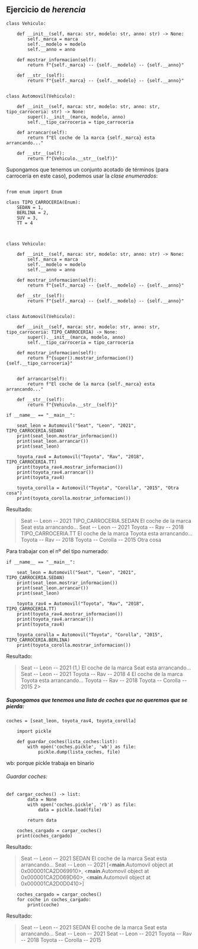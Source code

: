 ## Ejercicio de *herencia*

```
class Vehiculo:

    def __init__(self, marca: str, modelo: str, anno: str) -> None:
        self._marca = marca
        self.__modelo = modelo
        self.__anno = anno

    def mostrar_informacion(self):
        return f"{self._marca} -- {self.__modelo} -- {self.__anno}"
    
    def __str__(self):
        return f"{self._marca} -- {self.__modelo} -- {self.__anno}"
    

class Automovil(Vehiculo):

    def __init__(self, marca: str, modelo: str, anno: str, tipo_carroceria: str) -> None:
        super().__init__(marca, modelo, anno)
        self.__tipo_carroceria = tipo_carroceria

    def arrancar(self):
        return f"El coche de la marca {self._marca} esta arrancando..."
    
    def __str__(self):
        return f"{Vehiculo.__str__(self)}"
```
Supongamos que tenemos un conjunto acotado de términos (para carrocería en este caso), podemos usar la *clase enumerados*:

```

from enum import Enum

class TIPO_CARROCERIA(Enum):
    SEDAN = 1,
    BERLINA = 2,
    SUV = 3,
    TT = 4



class Vehiculo:

    def __init__(self, marca: str, modelo: str, anno: str) -> None:
        self._marca = marca
        self.__modelo = modelo
        self.__anno = anno

    def mostrar_informacion(self):
        return f"{self._marca} -- {self.__modelo} -- {self.__anno}"
    
    def __str__(self):
        return f"{self._marca} -- {self.__modelo} -- {self.__anno}"
    

class Automovil(Vehiculo):

    def __init__(self, marca: str, modelo: str, anno: str, tipo_carroceria: TIPO_CARROCERIA) -> None:
        super().__init__(marca, modelo, anno)
        self.__tipo_carroceria = tipo_carroceria

    def mostrar_informacion(self):
        return f"{super().mostrar_informacion()} {self.__tipo_carroceria}"


    def arrancar(self):
        return f"El coche de la marca {self._marca} esta arrancando..."
    
    def __str__(self):
        return f"{Vehiculo.__str__(self)}"
```


```
if __name__ == "__main__":

    seat_leon = Automovil("Seat", "Leon", "2021", TIPO_CARROCERIA.SEDAN)
    print(seat_leon.mostrar_informacion())
    print(seat_leon.arrancar())
    print(seat_leon)

    toyota_rav4 = Automovil("Toyota", "Rav", "2018", TIPO_CARROCERIA.TT)
    print(toyota_rav4.mostrar_informacion())
    print(toyota_rav4.arrancar())
    print(toyota_rav4)

    toyota_corolla = Automovil("Toyota", "Corolla", "2015", "Otra cosa")
    print(toyota_corolla.mostrar_informacion())
```
Resultado:

> Seat -- Leon -- 2021 TIPO_CARROCERIA.SEDAN
> El coche de la marca Seat esta arrancando...
> Seat -- Leon -- 2021
> Toyota -- Rav -- 2018 TIPO_CARROCERIA.TT
> El coche de la marca Toyota esta arrancando...
> Toyota -- Rav -- 2018
> Toyota -- Corolla -- 2015 Otra cosa

Para trabajar con el nº del tipo numerado:

```
if __name__ == "__main__":

    seat_leon = Automovil("Seat", "Leon", "2021", TIPO_CARROCERIA.SEDAN)
    print(seat_leon.mostrar_informacion())
    print(seat_leon.arrancar())
    print(seat_leon)
    
    toyota_rav4 = Automovil("Toyota", "Rav", "2018", TIPO_CARROCERIA.TT)
    print(toyota_rav4.mostrar_informacion())
    print(toyota_rav4.arrancar())
    print(toyota_rav4)
    
    toyota_corolla = Automovil("Toyota", "Corolla", "2015", TIPO_CARROCERIA.BERLINA)
    print(toyota_corolla.mostrar_informacion())
```
Resultado:

> Seat -- Leon -- 2021 (1,)
> El coche de la marca Seat esta arrancando...
> Seat -- Leon -- 2021
> Toyota -- Rav -- 2018 4
> El coche de la marca Toyota esta arrancando...
> Toyota -- Rav -- 2018
> Toyota -- Corolla -- 2015 2> 

##### Supongamos que tenemos una lista de coches que no queremos que se pierda:
```
coches = [seat_leon, toyota_rav4, toyota_corolla]
```
```
    import pickle

    def guardar_coches(lista_coches:list):
        with open('coches.pickle', 'wb') as file:
            pickle.dump(lista_coches, file)

```
wb: porque pickle trabaja en binario

###### Guardar coches:

```
def cargar_coches() -> list:
        data = None
        with open('coches.pickle', 'rb') as file:
            data = pickle.load(file)
        
        return data
    
    coches_cargado = cargar_coches()
    print(coches_cargado)
```
Resultado:

> Seat -- Leon -- 2021 SEDAN
> El coche de la marca Seat esta arrancando...
> Seat -- Leon -- 2021
> [<__main__.Automovil object at 0x000001CA2D069910>, <__main__.Automovil object at 0x000001CA2D069D60>, <__main__.Automovil object at 0x000001CA2D0D0410>]

```
    coches_cargado = cargar_coches()
    for coche in coches_cargado:
        print(coche)
```
Resultado:

> Seat -- Leon -- 2021 SEDAN
> El coche de la marca Seat esta arrancando...
> Seat -- Leon -- 2021
> Seat -- Leon -- 2021
> Toyota -- Rav -- 2018
> Toyota -- Corolla -- 2015

